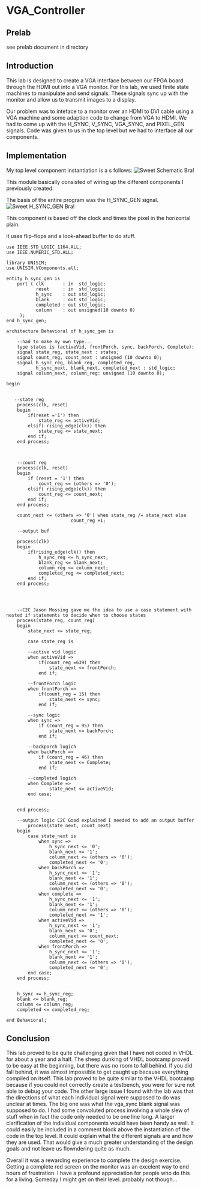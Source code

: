 VGA_Controller
==============

Prelab
--------------
see prelab document in directory

Introduction
--------------
This lab is designed to create a VGA interface between our FPGA board through the HDMI out into a VGA monitor. For this lab, we used finite state machines to manipulate and send signals. These signals sync up with the monitor and allow us to transmit images to a display. 

Our problem was to inteface to a monitor over an HDMI to DVI cable using a VGA machine and some adaption code to change from VGA to HDMI. We had to come up with the H_SYNC, V_SYNC, VGA_SYNC, and PIXEL_GEN signals. Code was given to us in the top level but we had to interface all our components. 

Implementation
---------------

My top level component instantiation is a s follows:
![Sweet Schematic Bra!](schematic.JPG)

This module basically consisted of wiring up the different components I previously created. 

The basis of the entire program was the H_SYNC_GEN signal. 
![Sweet H_SYNC_GEN Bra!](h_sync_gen.jpg)

This component is based off the clock and times the pixel in the horizontal plain.

it uses flip-flops and a look-ahead buffer to do stuff.
```library IEEE;
use IEEE.STD_LOGIC_1164.ALL;
use IEEE.NUMERIC_STD.ALL;

library UNISIM;
use UNISIM.VComponents.all;

entity h_sync_gen is
    port ( clk       : in  std_logic;
           reset     : in  std_logic;
           h_sync    : out std_logic;
           blank     : out std_logic;
           completed : out std_logic;
           column    : out unsigned(10 downto 0)
     );
end h_sync_gen;

architecture Behavioral of h_sync_gen is

	--had to make my own type...
	type states is (activeVid, frontPorch, sync, backPorch, Complete);
	signal state_reg, state_next : states;
	signal count_reg, count_next : unsigned (10 downto 0);
	signal h_sync_reg, blank_reg, completed_reg,
	       h_sync_next, blank_next, completed_next : std_logic;
	signal column_next, column_reg: unsigned (10 downto 0);
	
begin


   --state reg
	process(clk, reset)
	begin
		if(reset ='1') then
			state_reg <= activeVid;
		elsif( rising_edge(clk)) then
			state_reg <= state_next;
		end if;
	end process;
	
	
	
	--count reg
	process(clk, reset)
	begin
		if (reset = '1') then
			count_reg <= (others => '0');
		elsif( rising_edge(clk)) then
			count_reg <= count_next;
		end if;
	end process;
	
	count_next <= (others => '0') when state_reg /= state_next else
						count_reg +1;
	
	--output buf
	
	process(clk)
	begin
		if(rising_edge(clk)) then
			h_sync_reg <= h_sync_next;
			blank_reg <= blank_next;
			column_reg <= column_next;
			completed_reg <= completed_next;
		end if;
	end process;

	
			
			
	--C2C Jason Mossing gave me the idea to use a case statement with nested if statements to decide when to choose states
	process(state_reg, count_reg)
	begin
		state_next <= state_reg;
		
		case state_reg is
		
		--active vid logic
		when activeVid =>
			if(count_reg =639) then
				state_next <= frontPorch;
			end if;
			
		--frontPorch logic	
		when frontPorch =>
			if(count_reg = 15) then
				state_next <= sync;
			end if;
			
		--sync logic	
		when sync =>
			if (count_reg = 95) then
				state_next <= backPorch;
			end if;
			
		--backporch logich	
		when backPorch =>
			if (count_reg = 46) then
				state_next <= Complete;
			end if;
			
		--completed logich	
		when Complete =>
				state_next <= activeVid;
		end case;
		
		
	end process;
	
	--output logic C2C Good explained I needed to add an output buffer
		process(state_next, count_next)
	begin
		case state_next is
			when sync =>
				h_sync_next <= '0';
				blank_next <= '1';
				column_next <= (others => '0');
				completed_next <= '0';
			when backPorch =>
				h_sync_next <= '1';
				blank_next <= '1';
				column_next <= (others => '0');
				completed_next <= '0';
			when complete =>
				h_sync_next <= '1';
				blank_next <= '1';
				column_next <= (others => '0');
				completed_next <= '1';
			when activeVid =>
				h_sync_next <= '1';
				blank_next <= '0';
				column_next <= count_next;
				completed_next <= '0';
			when frontPorch =>
				h_sync_next <= '1';
				blank_next <= '1';
				column_next <= (others => '0');
				completed_next <= '0';
		end case;
	end process;
	
	
	h_sync <= h_sync_reg;
	blank <= blank_reg;
	column <= column_reg;
	completed <= completed_reg;
	
end Behavioral;
```






Conclusion
---------------
This lab proved to be quite challenging given that I have not coded in VHDL for about a year and a half. The sheep dunking of VHDL bootcamp proved to be easy at the beginning, but there was no room to fall behind. If you did fall behind, it was almost impossible to get caught up because everything compiled on itself. This lab proved to be quite similar to the VHDL bootcamp because if you could not correctly create a testbench, you were for sure not able to debug your code. The other large issue I found with the lab was that the directions of what each individual signal were supposed to do was unclear at times. The big one was what the vga_sync blank signal was supposed to do. I had some convoluted process involving a whole slew of stuff when in fact the code only needed to be one line long. A larger clarification of the individual components would have been handy as well. It could easily be included in a comment block above the instantiation of the code in the top level. It could explain what the different signals are and how they are used. That would give a much greater understanding of the design goals and not leave us flowndering quite as much. 

Overall it was a rewarding experience to complete the design exercise. Getting a complete red screen on the monitor was an excelent way to end hours of frustration. I have a profound appreciation for people who do this for a living. Someday I might get on their level. probably not though...



